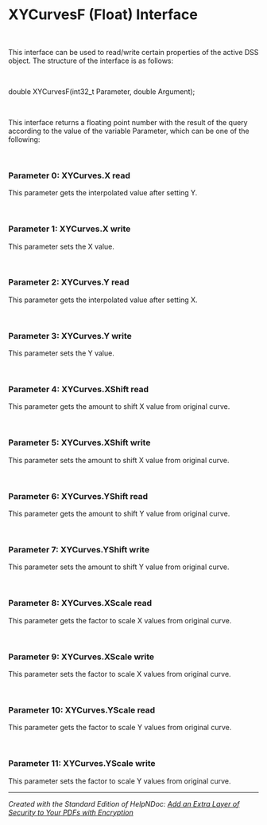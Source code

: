 # XYCurvesF (Float) Interface

&nbsp;

This interface can be used to read/write certain properties of the active DSS object. The structure of the interface is as follows:

&nbsp;

double XYCurvesF(int32\_t Parameter, double Argument);

&nbsp;

This interface returns a floating point number with the result of the query according to the value of the variable Parameter, which can be one of the following:

&nbsp;

### Parameter 0: XYCurves.X read

This parameter gets the interpolated value after setting Y.

&nbsp;

### Parameter 1: XYCurves.X write

This parameter sets the X value.

&nbsp;

### Parameter 2: XYCurves.Y read

This parameter gets the interpolated value after setting X.

&nbsp;

### Parameter 3: XYCurves.Y write

This parameter sets the Y value.

&nbsp;

### Parameter 4: XYCurves.XShift read

This parameter gets the amount to shift X value from original curve.

&nbsp;

### Parameter 5: XYCurves.XShift write

This parameter sets the amount to shift X value from original curve.

&nbsp;

### Parameter 6: XYCurves.YShift read

This parameter gets the amount to shift Y value from original curve.

&nbsp;

### Parameter 7: XYCurves.YShift write

This parameter sets the amount to shift Y value from original curve.

&nbsp;

### Parameter 8: XYCurves.XScale read

This parameter gets the factor to scale X values from original curve.

&nbsp;

### Parameter 9: XYCurves.XScale write

This parameter sets the factor to scale X values from original curve.

&nbsp;

### Parameter 10: XYCurves.YScale read

This parameter gets the factor to scale Y values from original curve.

&nbsp;

### Parameter 11: XYCurves.YScale write

This parameter sets the factor to scale Y values from original curve.


***
_Created with the Standard Edition of HelpNDoc: [Add an Extra Layer of Security to Your PDFs with Encryption](<https://www.helpndoc.com/step-by-step-guides/how-to-generate-an-encrypted-password-protected-pdf-document/>)_
